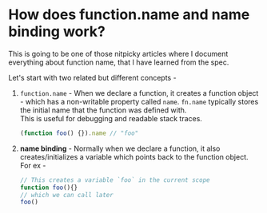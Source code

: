 # How does function.name and name binding work?

This is going to be one of those nitpicky articles where I document everything about function name, that I have learned from the spec.  

Let's start with two related but different concepts -
1. `function.name` - When we declare a function, it creates a function object - which has a non-writable property called `name`. `fn.name` typically stores the initial name that the function was defined with.   
This is useful for debugging and readable stack traces.  
	```js
	(function foo() {}).name // "foo"
	```

2. **name binding** - Normally when we declare a function, it also creates/initializes a variable which points back to the function object. For ex -
	```js
	// This creates a variable `foo` in the current scope
	function foo(){}
	// which we can call later
	foo()
	```
<!--stackedit_data:
eyJoaXN0b3J5IjpbMzIwMzU1ODMsMTgzMDk2Mjg3NCwxMjMwMD
I3NjI1LDEwNjIxMjM3NzEsMTIyNTg4NjgyMF19
-->
